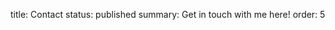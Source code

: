 title: Contact
status: published
summary: Get in touch with me here!
order: 5

<script type="text/javascript" src="https://form.jotformz.com/jsform/60737146595666"></script>
